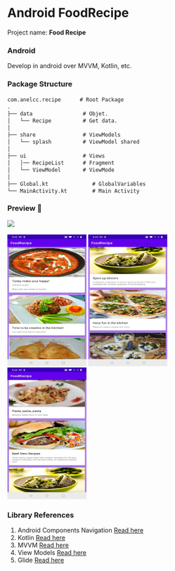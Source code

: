 # Android FoodRecipe
Project name: **Food Recipe**

### Android
Develop in android over MVVM, Kotlin, etc.


### Package Structure
```
com.anelcc.recipe      # Root Package
.
├── data                # Objet.
│   └── Recipe          # Get data.
│
├── share               # ViewModels
│   └── splash          # ViewModel shared
│
├── ui                  # Views
│   │── RecipeList      # Fragment
│   └── ViewModel       # ViewMode
│
├── Global.kt              # GlobalVariables
└── MainActivity.kt        # Main Activity

```

### Preview 🎉

<a href="https://github.com/AnelCC/FoodRecipe/raw/main/images/recipe.apk"><img src="https://locations.massageenvy.com/images/google-play-badge.png" width="200"/></a>

<img src="https://github.com/AnelCC/FoodRecipe/blob/main/images/Screenshot_20220221-174222.jpg" width="180" height="300"/> <img src="https://github.com/AnelCC/FoodRecipe/blob/main/images/Screenshot_20220221-174348.jpg" width="180" height="300"/> <img src="https://github.com/AnelCC/FoodRecipe/blob/main/images/Screenshot_20220221-174406.jpg" width="180" height="300"/>

### Library References

1. Android Components Navigation [Read here](https://developer.android.com/jetpack/docs/guide)
0. Kotlin [Read here](https://developer.android.com/kotlin/ktx)
0. MVVM [Read here](https://blog.mindorks.com/mvc-mvp-mvvm-architecture-in-android)
0. View Models [Read here](https://developer.android.com/topic/libraries/architecture/viewmodel)
0. Glide [Read here](https://bumptech.github.io/glide/doc/download-setup.html)


